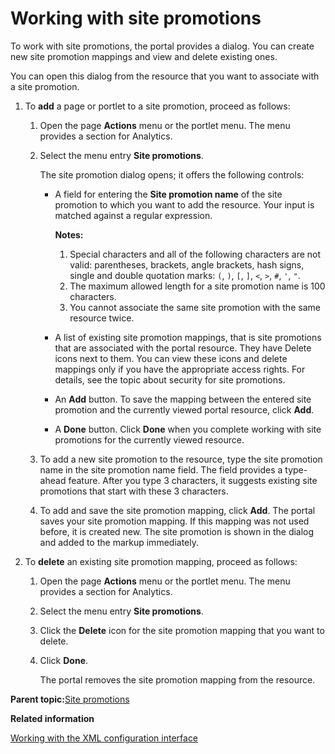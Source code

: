 # Working with site promotions

To work with site promotions, the portal provides a dialog. You can create new site promotion mappings and view and delete existing ones.

You can open this dialog from the resource that you want to associate with a site promotion.

1.  To **add** a page or portlet to a site promotion, proceed as follows:

    1.  Open the page **Actions** menu or the portlet menu. The menu provides a section for Analytics.

    2.  Select the menu entry **Site promotions**.

        The site promotion dialog opens; it offers the following controls:

        -   A field for entering the **Site promotion name** of the site promotion to which you want to add the resource. Your input is matched against a regular expression.

            **Notes:**

            1.  Special characters and all of the following characters are not valid: parentheses, brackets, angle brackets, hash signs, single and double quotation marks: `(`, `)`, `[`, `]`, `<`, `>`, `#`, `'`, `"`.
            2.  The maximum allowed length for a site promotion name is 100 characters.
            3.  You cannot associate the same site promotion with the same resource twice.
        -   A list of existing site promotion mappings, that is site promotions that are associated with the portal resource. They have Delete icons next to them. You can view these icons and delete mappings only if you have the appropriate access rights. For details, see the topic about security for site promotions.
        -   An **Add** button. To save the mapping between the entered site promotion and the currently viewed portal resource, click **Add**.
        -   A **Done** button. Click **Done** when you complete working with site promotions for the currently viewed resource.
    3.  To add a new site promotion to the resource, type the site promotion name in the site promotion name field. The field provides a type-ahead feature. After you type 3 characters, it suggests existing site promotions that start with these 3 characters.

    4.  To add and save the site promotion mapping, click **Add**. The portal saves your site promotion mapping. If this mapping was not used before, it is created new. The site promotion is shown in the dialog and added to the markup immediately.

2.  To **delete** an existing site promotion mapping, proceed as follows:

    1.  Open the page **Actions** menu or the portlet menu. The menu provides a section for Analytics.

    2.  Select the menu entry **Site promotions**.

    3.  Click the **Delete** icon for the site promotion mapping that you want to delete.

    4.  Click **Done**.

        The portal removes the site promotion mapping from the resource.


**Parent topic:**[Site promotions](../admin-system/sa_asa_site_prom.md)

**Related information**  


[Working with the XML configuration interface](../admin-system/adxmltsk.md)

